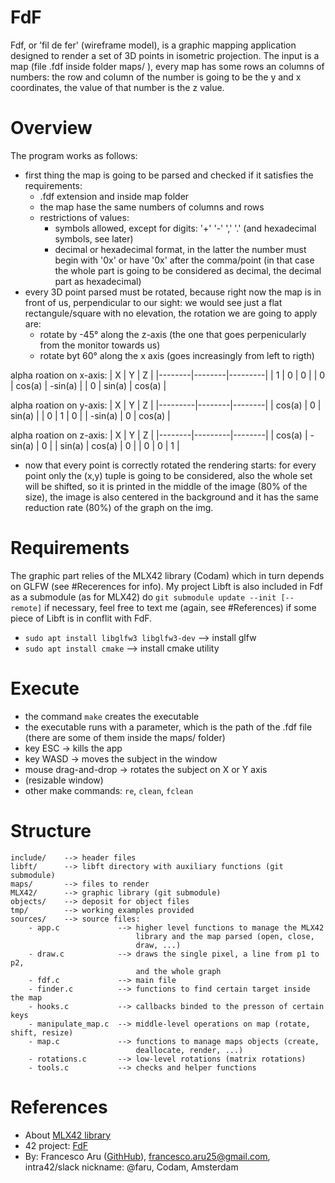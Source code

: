 # FdF
Fdf, or ’fil de fer' (wireframe model), is a graphic mapping application designed to render a set of 3D points in isometric projection.
The input is a map (file .fdf inside folder maps/ ), every map has some rows an columns of numbers: the row and column of the number is going to be the y and x coordinates, the value of that number is the z value.


# Overview
The program works as follows:
- first thing the map is going to be parsed and checked if it satisfies the requirements:
	- .fdf extension and inside map folder
	- the map hase the same numbers of columns and rows
	- restrictions of values:
		- symbols allowed, except for digits: '+' '-' ',' '.' (and hexadecimal symbols, see later)
		- decimal or hexadecimal format, in the latter the number must begin with '0x' or have '0x' after the comma/point (in that case the whole part is going to be considered as decimal, the decimal part as hexadecimal)
- every 3D point parsed must be rotated, because right now the map is in front of us, perpendicular to our sight: we would see just a flat rectangule/square with no elevation, the rotation we are going to apply are:
    - rotate by -45° along the z-axis (the one that goes perpenicularly from the monitor towards us)
    - rotate byt 60° along the x axis (goes increasingly from left to rigth)

alpha roation on x-axis:
| X      | Y      | Z       |
|--------|--------|---------|
| 1      | 0      | 0       |
| 0      | cos(a) | -sin(a) |
| 0      | sin(a) | cos(a)  |

alpha roation on y-axis:
| X       | Y      | Z      |
|---------|--------|--------|
| cos(a)  | 0      | sin(a) |
| 0       | 1      | 0      |
| -sin(a) | 0      | cos(a) |

alpha roation on z-axis:
| X      | Y       | Z      |
|--------|---------|--------|
| cos(a) | -sin(a) | 0      |
| sin(a) | cos(a)  | 0      |
| 0      | 0       | 1      |

- now that every point is correctly rotated the rendering starts: for every point only the (x,y) tuple is going to be considered, also the whole set will be shifted, so it is printed in the middle of the image (80% of the size), the image is also centered in the background and it has the same reduction rate (80%) of the graph on the img.


# Requirements
The graphic part relies of the MLX42 library (Codam) which in turn depends on GLFW (see #Recerences for info).
My project Libft is also included in Fdf as a submodule (as for MLX42) do `git submodule update --init [--remote]` if necessary, feel free to text me (again, see #References) if some piece of Libft is in conflit with FdF.
- `sudo apt install libglfw3 libglfw3-dev`	--> install glfw
- `sudo apt install cmake`			--> install cmake utility


# Execute
- the command `make` creates the executable
- the executable runs with a parameter, which is the path of the .fdf file (there are some of them inside the maps/ folder)
- key ESC -> kills the app
- key WASD -> moves the subject in the window
- mouse drag-and-drop -> rotates the subject on X or Y axis
- (resizable window)
- other make commands: `re`, `clean`, `fclean`


# Structure
    include/	--> header files
    libft/		--> libft directory with auxiliary functions (git submodule)
    maps/		--> files to render
    MLX42/		--> graphic library (git submodule)
    objects/	--> deposit for object files
    tmp/		--> working examples provided
    sources/	--> source files:
    	- app.c				--> higher level functions to manage the MLX42
								library and the map parsed (open, close,
								draw, ...)
    	- draw.c			--> draws the single pixel, a line from p1 to p2,
								and the	whole graph
    	- fdf.c				--> main file 
    	- finder.c			--> functions to find certain target inside the map
    	- hooks.c			--> callbacks binded to the presson of certain keys
    	- manipulate_map.c	--> middle-level operations on map (rotate, shift, resize)
    	- map.c				--> functions to manage maps objects (create,
								deallocate, render, ...)
    	- rotations.c		--> low-level rotations (matrix rotations)
    	- tools.c			--> checks and helper functions


# References
- About [MLX42 library](https://github.com/codam-coding-college/MLX42)
- 42 project: [FdF](https://cdn.intra.42.fr/pdf/pdf/68771/en.subject.pdf)
- By: Francesco Aru ([GithHub](https://github.com/Orpheus-3145)), francesco.aru25@gmail.com, intra42/slack nickname: @faru, Codam, Amsterdam
